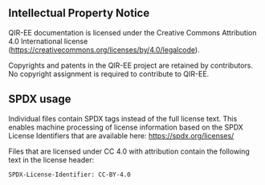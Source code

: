 ## Intellectual Property Notice

QIR-EE documentation is licensed under the Creative Commons Attribution 4.0
International license (https://creativecommons.org/licenses/by/4.0/legalcode).

Copyrights and patents in the QIR-EE project are retained by contributors.
No copyright assignment is required to contribute to QIR-EE.


## SPDX usage

Individual files contain SPDX tags instead of the full license text.
This enables machine processing of license information based on the SPDX
License Identifiers that are available here: https://spdx.org/licenses/

Files that are licensed under CC 4.0 with attribution contain the following
text in the license header:

    SPDX-License-Identifier: CC-BY-4.0
